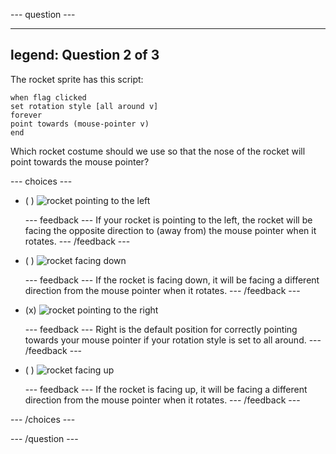 --- question ---

---
legend: Question 2 of 3
---

The rocket sprite has this script:

```blocks3
when flag clicked
set rotation style [all around v]
forever
point towards (mouse-pointer v)
end
```

Which rocket costume should we use so that the nose of the rocket will point towards the mouse pointer?

--- choices ---

- ( ) ![rocket pointing to the left](images/rocket_left.png)

  --- feedback ---
If your rocket is pointing to the left, the rocket will be facing the opposite direction to (away from) the mouse pointer when it rotates.
  --- /feedback ---

- ( ) ![rocket facing down](images/rocket_down.png)

  --- feedback ---
If the rocket is facing down, it will be facing a different direction from the mouse pointer when it rotates.
  --- /feedback ---

- (x) ![rocket pointing to the right](images/rocket_right.png)

  --- feedback ---
Right is the default position for correctly pointing towards your mouse pointer if your rotation style is set to all around.
  --- /feedback ---

- ( ) ![rocket facing up](images/rocket_up.png)

  --- feedback ---
If the rocket is facing up, it will be facing a different direction from the mouse pointer when it rotates.
  --- /feedback ---
  
--- /choices ---

--- /question ---
